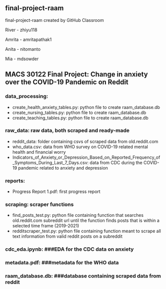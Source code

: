 ## final-project-raam ##
final-project-raam created by GitHub Classroom

River - zhiyu118

Amrita - amritapathak1

Anita - nitomanto

Mia - mdsowder

## MACS 30122 Final Project: Change in anxiety over the COVID-19 Pandemic on Reddit ##

### data_processing: ### 
 - create_health_anxiety_tables.py: python file to create raam_database.db
 - create_nursing_tables.py: python file to create raam_database.db
 - create_teaching_tables.py: python file to create raam_database.db

### raw_data: raw data, both scraped and ready-made ###
 - reddit_data: folder containing csvs of scraped data from old.reddit.com
 - who_data.csv: data from WHO survey on COVID-19 related mental health and financial worry
 - Indicators_of_Anxiety_or_Depression_Based_on_Reported_Frequency_of_Symptoms_During_Last_7_Days.csv: data from CDC during the COVID-19 pandemic related to anxiety and depression

### reports: ###
 - Progress Report 1.pdf: first progress report

### scraping: scraper functions ###
 - find_posts_test.py: python file containing function that searches old.reddit.com subreddit url until the function finds posts that is within a selected time frame (2019-2021)
 - redditscraper_test.py: python file containing function meant to scrape all text information from valid reddit posts on a subreddit

### cdc_eda.ipynb: ###EDA for the CDC data on anxiety

### metadata.pdf: ###metadata for the WHO data

### raam_database.db: ###database containing scraped data from reddit


